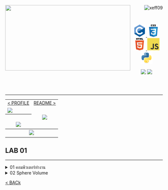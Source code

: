 <div align="center">
  <img align="left" src="https://media.tenor.com/w5a0WVW1GbsAAAAd/nijika-bocchi-the-rock.gif" align="left" width="400px" height="208.5px">

  <p align="right"> <img src="https://komarev.com/ghpvc/?username=xeff09&label=Profile%20views&color=0e75b6&style=flat" alt="xeff09" /> </p>
  <br>

  <p align="center">
    <a href="https://www.cprogramming.com/" target="_blank" rel="noreferrer">
      <img src="https://raw.githubusercontent.com/devicons/devicon/master/icons/c/c-original.svg" alt="c" width="40" height="40"/> 
    </a> 
    <a href="https://www.w3schools.com/css/" target="_blank" rel="noreferrer"> 
      <img src="https://raw.githubusercontent.com/devicons/devicon/master/icons/css3/css3-original-wordmark.svg" alt="css3" width="40" height="40"/> 
    </a> 
    <a href="https://www.w3.org/html/" target="_blank" rel="noreferrer"> 
      <img src="https://raw.githubusercontent.com/devicons/devicon/master/icons/html5/html5-original-wordmark.svg" alt="html5" width="40" height="40"/> 
    </a> 
    <a href="https://developer.mozilla.org/en-US/docs/Web/JavaScript" target="_blank" rel="noreferrer"> 
      <img src="https://raw.githubusercontent.com/devicons/devicon/master/icons/javascript/javascript-original.svg" alt="javascript" width="40" height="40"/> 
    </a> 
    <a href="https://www.python.org" target="_blank" rel="noreferrer"> 
      <img src="https://raw.githubusercontent.com/devicons/devicon/master/icons/python/python-original.svg" alt="python" width="40" height="40"/> 
    </a> 
  </p>
  
  <p align="center">
    <a href="https://www.instagram.com/pp_u.nn/?next=%2F" target="_blank"><img src="https://img.shields.io/badge/pp_u.nn%20-%23f24f1d.svg?&style=for-the-badge&logo=Instagram&logoColor=white"/></a> 
    <a href="https://github.com/XEFF09" target="_blank"><img src="https://img.shields.io/badge/PpUn,9229%20-%237289DA.svg?&style=for-the-badge&logo=discord&logoColor=white"/></a>
  </p>
  
</div>

<br><br>

***

<table>
  <tr>
    <td align="center"><a href="https://github.com/XEFF09">< PROFILE</a></td>
    <td align="center"><a href="https://github.com/XEFF09/XEFF09/blob/main/README.md">README ></a></td>
  </tr>
  <tr>
    <td colspan="2"><img align="center" width="100%" src="https://discord-readme-badge.vercel.app/api?id=361059716891148298"><br></td>
  </tr>
</td>
  <tr>
    <th rowspan="3"><br><img align="center" width="100%" src="https://github-readme-stats.vercel.app/api?username=xeff09&show_icons=true&locale=en&theme=dark&show_icons=true"></th>
  </tr>
  <tr>
    <td align="center"><img width="100%" src="https://spotify-github-profile.vercel.app/api/view?uid=21naz3bxynvq33kljs6f3ytpy&cover_image=true&theme=natemoo-re&show_offline=true&background_color=121212&bar_color_cover=true&bar_color=53b14f"></td>
  </tr>
  <tr>
    <td colspan="2" align="center">
      <img align="center" width="95%" src="https://spotify-recently-played-readme.vercel.app/api?user=21naz3bxynvq33kljs6f3ytpy&count=1" alt=""></img>
    </td>
  </tr>
  <tr><th colspan="2"><img width="100%" src="https://media1.giphy.com/media/PFX8qCMjpF53bTjxLR/giphy.gif?cid=790b7611b6cb764415af623ed5d479a01edb08bc460ab7f3&rid=giphy.gif&ct=g"></th></tr>
</table>

## LAB 01

___

<details> <summary> 01 คอมพิวเตอร์ทำงาน </summary>

<br>

คอมพิวเตอร์ทำงาน จงเขียนโปรแกรมเพื่อแสดงผลเวลาที่เครื่องคอมพิวเตอร์ทำงานในรูปของจำนวนวัน ชั่วโมง และนาที ตามลำดับ (ไม่ต้องคำนึง)
เมื่อตัวแปร computer_time เก็บค่าจำนวนนาทีที่เครื่องคอมพิวเตอร์ทำงาน
    
<br>

ตัวอย่างผลลัพธ์เมื่อ computer_time มีค่า 785 
> It is 0 days 13 hours and 5 minutes.
    
อธิบาย: คอมพิวเตอร์ทำงาน 785 นาที เท่ากับ 0 วัน 13 ชั่วโมง 5 นาที

<br>
    
ตัวอย่างผลลัพธ์เมื่อ computer_time มีค่า 1678
> It is 1 days 3 hours and 58 minutes.
    
อธิบาย: คอมพิวเตอร์ทำงาน 1678 นาที เท่ากับ 1 วัน 3 ชั่วโมง 58 นาที

<br>
    
`code section`
```C
#include<stdio.h>
int main() {
    int computer_time = 785;  // ในโปรแกรมตรวจอาจเปลี่ยนค่าของตัวแปรนี้ แต่นิสิตไม่ต้องเปลี่ยนค่าของตัวแปรนี้
    
    int h = (computer_time / 60) % 24;
    int m = computer_time % 60;
    int d = (computer_time / 60 / 24);
    printf("It is %d days %d hours and %d minutes.", d, h, m);
    return 0;

    return 0;
}
```

<br>

---
</details>
    
<details> <summary> 02 Sphere Volume </summary>

<br>

จงเขียนโปรแกรมเพื่อคำนวณค่าปริมาตร (volume) ของทรงกลม ในรูปแบบทศนิยม 2 ตำแหน่ง โดยค่ารัศมี (ตัวแปร radius) เป็นจำนวนจริง
โดยใช้การคำนวณจากสูตร
    
<br>
    
$$ volume = {4 \over 3} \times {\Pi} \times {radius^3} $$
    
<br>

กำหนดค่าคงที่ 
    
$$ {\Pi} = {22 \over 7} $$
    
<br>
    
ตัวอย่างผลลัพธ์ เมื่อตัวแปร radius มีค่า 1.5
> The volume of this sphere is 14.14
    
<br>
    
`code section`
```C
#include <stdio.h>
#include <stdlib.h>

// กำหนดค่าคงที่ PI มีค่า 22.0/7
#define PI 22.0/7

int main()
{
    float radius = 1.5;
    
    float res = (4.0/3) * PI * (radius*radius*radius); 
    printf("The volume of this sphere is %.2f", res);
    return 0;

    return 0;
}
```

<br>

---
</details>

[< BACk](https://github.com/XEFF09/C-prog/tree/main/lab_md)



 





